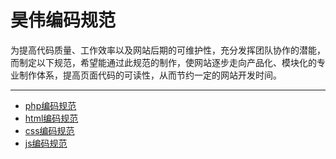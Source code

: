 昊伟编码规范
================

为提高代码质量、工作效率以及网站后期的可维护性，充分发挥团队协作的潜能，而制定以下规范，希望能通过此规范的制作，使网站逐步走向产品化、模块化的专业制作体系，提高页面代码的可读性，从而节约一定的网站开发时间。

----
 * [php编码规范](https://github.com/howay/coding-standards/blob/master/php-coding-standards.md)
 * [html编码规范](https://github.com/howay/coding-standards/blob/master/html-coding-standards.md)
 * [css编码规范](https://github.com/howay/coding-standards/blob/master/css-coding-standards.md)
 * [js编码规范](https://github.com/howay/coding-standards/blob/master/js-coding-standards.md)



